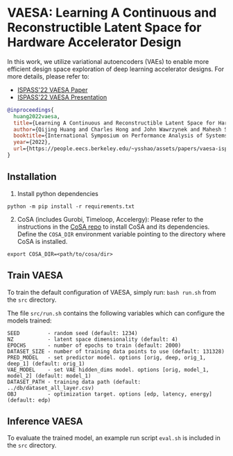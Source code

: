 # VAESA: Learning A Continuous and Reconstructible Latent Space for Hardware Accelerator Design
In this work, we utilize variational autoencoders (VAEs) to enable more efficient design space exploration of deep learning accelerator designs.
For more details, please refer to:
- [ISPASS'22 VAESA Paper](https://people.eecs.berkeley.edu/~ysshao/assets/papers/vaesa-ispass2022.pdf)
- [ISPASS'22 VAESA Presentation](https://charleshong3.github.io/projects/vaesa_ispass22.pdf)
```BibTex
@inproceedings{
  huang2022vaesa,
  title={Learning A Continuous and Reconstructible Latent Space for Hardware Accelerator Design},
  author={Qijing Huang and Charles Hong and John Wawrzynek and Mahesh Subedar and Yakun Sophia Shao},
  booktitle={International Symposium on Performance Analysis of Systems and Software (ISPASS)},
  year={2022},
  url={https://people.eecs.berkeley.edu/~ysshao/assets/papers/vaesa-ispass2022.pdf}
}
```

## Installation

1. Install python dependencies
```
python -m pip install -r requirements.txt
```

2. CoSA (includes Gurobi, Timeloop, Accelergy):
Please refer to the instructions in the [CoSA repo](https://github.com/ucb-bar/cosa) to install CoSA and its dependencies. Define the `COSA_DIR` environment variable pointing to the directory where CoSA is installed.
```
export COSA_DIR=<path/to/cosa/dir>
```

## Train VAESA

To train the default configuration of VAESA, simply run: `bash run.sh` from the `src` directory.

The file `src/run.sh` contains the following variables which can configure the models trained:

```
SEED         - random seed (default: 1234)
NZ           - latent space dimensionality (default: 4)
EPOCHS       - number of epochs to train (default: 2000)
DATASET_SIZE - number of training data points to use (default: 131328)
PRED_MODEL   - set predictor model. options [orig, deep, orig_1, deep_1] (default: orig_1)
VAE_MODEL    - set VAE hidden_dims model. options [orig, model_1, model_2] (default: model_1)
DATASET_PATH - training data path (default: ../db/dataset_all_layer.csv)
OBJ          - optimization target. options [edp, latency, energy] (default: edp)
```

## Inference VAESA 

To evaluate the trained model, an example run script `eval.sh` is included in the `src` directory. 


